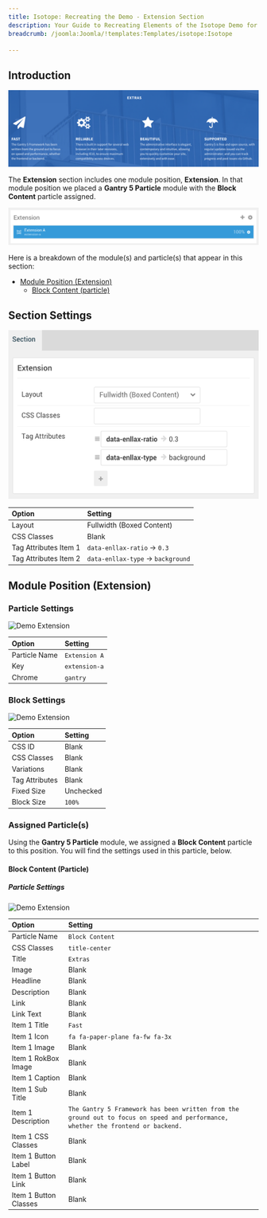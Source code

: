 ```yaml
---
title: Isotope: Recreating the Demo - Extension Section
description: Your Guide to Recreating Elements of the Isotope Demo for Joomla
breadcrumb: /joomla:Joomla/!templates:Templates/isotope:Isotope

---
```


## Introduction

![](assets/demo_8.png)

The **Extension** section includes one module position, **Extension**. In that module position we placed a **Gantry 5 Particle** module with the **Block Content** particle assigned.

![](assets/home_extension.png)

Here is a breakdown of the module(s) and particle(s) that appear in this section:

* [Module Position (Extension)](#module-position-(extension))
	* [Block Content (particle)](#block-content-(particle))

## Section Settings

![](assets/demo_extension_settings.png)

| Option                | Setting                            |
| :---------------      | :----------                        |
| Layout                | Fullwidth (Boxed Content)          |
| CSS Classes           | Blank                              |
| Tag Attributes Item 1 | `data-enllax-ratio` -> `0.3`       |
| Tag Attributes Item 2 | `data-enllax-type` -> `background` |

## Module Position (Extension)

### Particle Settings

![Demo Extension](demo_extension_1.png)

| Option        | Setting       |
| :-----        | :-----        |
| Particle Name | `Extension A` |
| Key           | `extension-a` |
| Chrome        | `gantry`      |

### Block Settings

![Demo Extension](demo_extension_2.png)

| Option         | Setting   |
| :-----         | :-----    |
| CSS ID         | Blank     |
| CSS Classes    | Blank     |
| Variations     | Blank     |
| Tag Attributes | Blank     |
| Fixed Size     | Unchecked |
| Block Size     | `100%`    |

### Assigned Particle(s)

Using the **Gantry 5 Particle** module, we assigned a **Block Content** particle to this position. You will find the settings used in this particle, below.

#### Block Content (Particle)

##### Particle Settings

![Demo Extension](demo_extension_3.png)

| Option                | Setting                                                                                                                           |
| :-----                | :-----                                                                                                                            |
| Particle Name         | `Block Content`                                                                                                                   |
| CSS Classes           | `title-center`                                                                                                                    |
| Title                 | `Extras`                                                                                                                          |
| Image                 | Blank                                                                                                                             |
| Headline              | Blank                                                                                                                             |
| Description           | Blank                                                                                                                             |
| Link                  | Blank                                                                                                                             |
| Link Text             | Blank                                                                                                                             |
| Item 1 Title          | `Fast`                                                                                                                            |
| Item 1 Icon           | `fa fa-paper-plane fa-fw fa-3x`                                                                                                   |
| Item 1 Image          | Blank                                                                                                                             |
| Item 1 RokBox Image   | Blank                                                                                                                             |
| Item 1 Caption        | Blank                                                                                                                             |
| Item 1 Sub Title      | Blank                                                                                                                             |
| Item 1 Description    | `The Gantry 5 Framework has been written from the ground out to focus on speed and performance, whether the frontend or backend.` |
| Item 1 CSS Classes    | Blank                                                                                                                             |
| Item 1 Button Label   | Blank                                                                                                                             |
| Item 1 Button Link    | Blank                                                                                                                             |
| Item 1 Button Classes | Blank                                                                                                                             |
